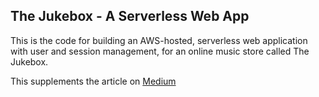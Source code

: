 ## The Jukebox - A Serverless Web App

This is the code for building an AWS-hosted, serverless web application with user and session management, for an online music store called The Jukebox.

This supplements the article on [Medium](https://medium.com/@chiniczrebeca/developing-a-serverless-web-application-with-session-user-management-on-aws-f2d124baf0d8)
